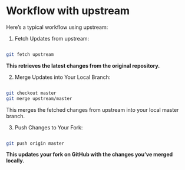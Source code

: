 # Workflow with upstream

Here’s a typical workflow using upstream:

1. Fetch Updates from upstream:

```sh

git fetch upstream
```

**This retrieves the latest changes from the original repository.**

2. Merge Updates into Your Local Branch:

```sh

git checkout master
git merge upstream/master
```

This merges the fetched changes from upstream into your local master branch.

3. Push Changes to Your Fork:

```sh

git push origin master
```
**This updates your fork on GitHub with the changes you’ve merged locally.**